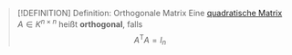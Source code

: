 > [!DEFINITION] Definition: Orthogonale Matrix
> Eine [quadratische Matrix](../Quadratische%20Matrix.md) $A\in K^{n\times n}$ heißt **orthogonal**,  falls
> $$A^\mathsf{T}A = I_n$$